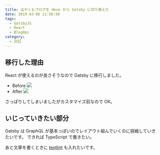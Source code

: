 ```yaml
---
title: はやくもブログを Hexo から Gatsby に切り替えた
date: 2019-03-06 11:58:50
tags:
  - GatsbyJS
  - React
  - BlogOps
category:
  - 日記
---
```


## 移行した理由

React が使えるのが良さそうなので Gatsby に移行しました。

- Before
  ![](https://s3.amazonaws.com/anozon-img/%E3%81%82%E3%81%AE%E3%81%9E%E3%82%93%E3%81%B3%E3%82%88%E3%82%8A.png)
- After
  ![](https://s3.amazonaws.com/anozon-img/All_posts___%E3%81%82%E3%81%AE%E3%81%9E%E3%82%93%E3%81%B3%E3%82%88%E3%82%8A.png)

さっぱりしてしまいましたがカスタマイズ前なので OK。

## いじっていきたい部分

Gatsby は GraphQL が基本っぽいのでレイアウト組んでいくのに挑戦していきたいです。
できれば TypeScript で書きたい。

あと文章を書くときに [textlint](https://github.com/textlint/textlint) も入れたいです。
